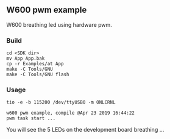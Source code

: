 ## W600 pwm example

W600 breathing led using hardware pwm.

### Build

```
cd <SDK dir>
mv App App.bak
cp -r Examples/at App
make -C Tools/GNU
make -C Tools/GNU flash
```

### Usage
```
tio -e -b 115200 /dev/ttyUSB0 -m ONLCRNL

w600 pwm example, compile @Apr 23 2019 16:44:22
pwm task start ...
```
You will see the 5 LEDs on the development board breathing ...
